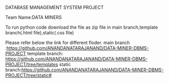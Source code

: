 DATABASE MANAGEMENT SYSTEM PROJECT

Team Name:DATA MINERS

To run python code download the file as zip file in main branch,template branch(.html file),static(.css file)

Please refer below the link for different floder.
main branch :https://github.com/ANANDANATARAJANAND/DATA-MINER-DBMS-PROJECT
template branch: https://github.com/ANANDANATARAJANAND/DATA-MINER-DBMS-PROJECT/tree/templates
static branch:https://github.com/ANANDANATARAJANAND/DATA-MINER-DBMS-PROJECT/tree/static#
